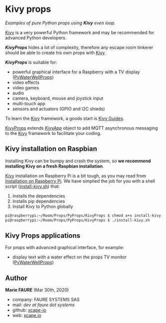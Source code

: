 ﻿# Kivy props
*Examples of pure Python props using **Kivy** even loop.*

<a href="https://kivy.org/" target="_blank">Kivy</a> is a very powerful Python framework and may be recommended for advanced Python developers.

***KivyProps*** hides a lot of complexity, therefore any escape room tinkerer should be able to create his own props with <a href="https://kivy.org/" target="_blank">Kivy</a>.

***KivyProps*** is suitable for:
* powerful graphical interface for a Raspberry with a TV display ([PyWaterWellProps](./PyWaterWellProps))
* video effects
* video games
* audio
* camera, keyboard, mouse and joystick input
* multi-touch app
* sensors and actuators (GPIO and I2C shieds)

To learn the <a href="https://kivy.org" target="_blank">Kivy</a> framework, a goods start is <a href="https://kivy.org/doc/stable/gettingstarted/intro.html" target="_blank">Kivy Guides</a>.

[KivyProps](./KivyProps) extends *<a href="https://kivy.org/doc/stable/api-kivy.app.html" target="_blank">KivyApp</a>*  object to add MQTT asynchronous messaging to the <a href="https://kivy.org" target="_blank">Kivy</a> framework to facilitate your coding.


## Kivy installation on Raspbian
Installing Kivy can be bumpy and crash the system, so **we recommend installing Kivy on a fresh Raspbian installation**.

<a href="https://kivy.org" target="_blank">Kivy</a> installation on Raspberry Pi is a bit tough, as you may read from <a href="https://kivy.org/doc/stable/installation/installation-rpi.html" target="_blank">Installation on Raspberry Pi</a>. We have simplied the job for you with a shell script ([install-kivy.sh](https://github.com/fauresystems/PyProps/blob/master/KivyProps/install-kivy.sh)) that:
1. Installs the dependencies
2. Installs pip dependencies
3. Install Kivy to Python globally

```bash
pi@raspberrypi:~/Room/Props/PyProps/KivyProps $ chmod a+x install-kivy.sh 
pi@raspberrypi:~/Room/Props/PyProps/KivyProps $ ./install-kivy.sh
```




## Kivy Props applications
For props with advanced graphical interface, for example:
* display text with a water effect on the props TV monitor ([PyWaterWellProps](PyWaterWellProps))


## Author

**Marie FAURE** (Mar 30th, 2020)
* company: FAURE SYSTEMS SAS
* mail: *dev at faure dot systems*
* github: <a href="https://github.com/xcape-io?tab=repositories" target="_blank">xcape-io</a>
* web: <a href="https://xcape.io/" target="_blank">xcape.io</a>